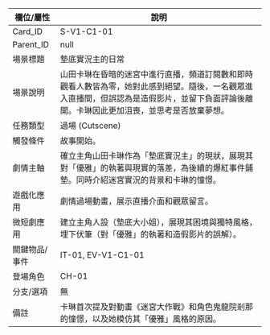 | 欄位/屬性 | 說明 |
|---|---|
| Card_ID | S-V1-C1-01 |
| Parent_ID | null |
| 場景標題 | 墊底實況主的日常 |
| 場景說明 | 山田卡琳在昏暗的迷宮中進行直播，頻道訂閱數和即時觀看人數皆為零，她對此感到絕望。隨後，一名觀眾進入直播間，但誤認為是造假影片，並留下負面評論後離開。卡琳因此更加沮喪，並思考是否放棄夢想。 |
| 任務類型 | 過場 (Cutscene) |
| 觸發條件 | 故事開始。 |
| 劇情主軸 | 確立主角山田卡琳作為「墊底實況主」的現狀，展現其對「優雅」的執著與現實的落差，為後續的爆紅事件鋪墊。同時介紹迷宮實況的背景和卡琳的憧憬。 |
| 遊戲化應用 | 劇情過場動畫，展示直播介面和觀眾留言。 |
| 微短劇應用 | 建立主角人設（墊底大小姐），展現其困境與獨特風格，埋下伏筆（對「優雅」的執著和造假影片的誤解）。 |
| 關鍵物品/事件 | IT-01, EV-V1-C1-01 |
| 登場角色 | CH-01 |
| 分支/選項 | 無 |
| 備註 | 卡琳首次提及對動畫《迷宮大作戰》和角色鬼龍院剎那的憧憬，以及她模仿其「優雅」風格的原因。 |
